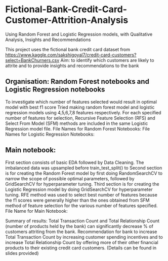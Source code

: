 # Fictional-Bank-Credit-Card-Customer-Attrition-Analysis
Using Random Forest and Logistic Regression models, with Qualitative Analysis, Insights and Recommendations

This project uses the fictional bank credit card dataset from https://www.kaggle.com/sakshigoyal7/credit-card-customers?select=BankChurners.csv
Aim: to identify which customers are likely to attrite and to provide insights and recommendations to the bank 

## Organisation: Random Forest notebooks and Logistic Regression notebooks
To investigate which number of features selected would result in optimal model with best f1 score
Tried making random forest model and logistic regression models using 4,5,6,7,8 features respectively. 
For each specified number of features for selection, Recursive Feature Selection (RFS) and Select From Model (SFM) methods are included in the same Logistic Regression model file. 
File Names for Random Forest Notebooks:
File Names for Logistic Regression Notebooks:

## Main notebook: 
First section consists of basic EDA followed by Data Cleaning. The imbalanced data was upsampled before train_test_split() to 
Second section is for creating the Random Forest model by first doing RandomSearchCV to narrow the scope of possible optimal parameters, followed by GridSearchCV for hyperparameter tuning.
Third section is for creating the Logistic Regression model by doing GridSearchCV for hyperparameter tuning. RFE method was used to select best number of features because the f1 scores were generally higher than the ones obtained from SFM method of feature selection for the various number of features specified.
File Name for Main Notebook: 

Summary of results:
Total Transaction Count and Total Relationship Count (number of products held by the bank) can significantly decrease % of customers attriting from the bank. 
Recommendation for bank to increase Total Transaction Count by increasing customer spending incentives and to increase Total Relationship Count by offering more of their other financial products to their existing credit card customers. (Details can be found in slides provided)
